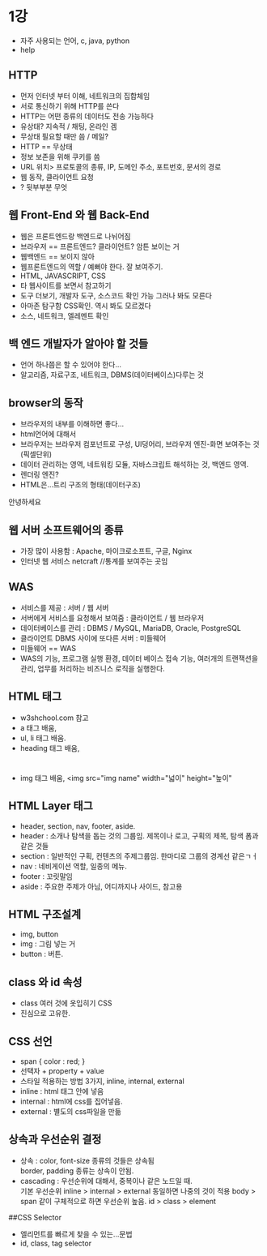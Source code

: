 # 1강

- 자주 사용되는 언어, c, java, python
- help

## HTTP

- 먼저 인터넷 부터 이해, 네트워크의 집합체임
- 서로 통신하기 위해 HTTP를 쓴다
- HTTP는 어떤 종류의 데이터도 전송 가능하다
- 유상태? 지속적 / 채팅, 온라인 겜
- 무상태 필요할 때만 씀 / 메일?
- HTTP == 무상태
- 정보 보존을 위해 쿠키를 씀
- URL 위치> 프로토콜의 종류, IP, 도메인 주소, 포트번호, 문서의 경로
- 웹 동작, 클라이언트 요청
- ? 뒷부부분 무엇

## 웹 Front-End 와 웹 Back-End

- 웹은 프론트엔드랑 백엔드로 나뉘어짐
- 브라우저 == 프론트엔드? 클라이언트? 암튼 보이는 거
- 웹백엔드 == 보이지 않아
- 웹프론트엔드의 역할 / 예뻐야 한다. 잘 보여주기.
- HTML, JAVASCRIPT, CSS
- 타 웹사이트를 보면서 참고하기
- 도구 더보기, 개발자 도구, 소스코드 확인 가능 그러나 봐도 모른다
- 아마존 탐구함 CSS확인. 역시 봐도 모르겠다
- 소스, 네트워크, 엘레멘트 확인

## 백 엔드 개발자가 알아야 할 것들
- 언어 하나쯤은 할 수 있어야 한다...
- 알고리즘, 자료구조, 네트워크, DBMS(데이터베이스)다루는 것

## browser의 동작
- 브라우저의 내부를 이해하면 좋다...
- html언어에 대해서
- 브라우저는 브라우저 컴포넌트로 구성, UI덩어리, 브라우저 엔진-화면 보여주는 것(픽셀단위)
- 데이터 관리하는 영역, 네트워킹 모듈, 자바스크립트 해석하는 것, 백엔드 영역.
- 렌더링 엔진?
- HTML은...트리 구조의 형태(데이터구조)

<tag class="title">안녕하세요</tag>

## 웹 서버 소프트웨어의 종류

- 가장 많이 사용함 : Apache, 마이크로소프트, 구글, Nginx
- 인터넷 웹 서비스 netcraft //통계를 보여주는 곳임

## WAS

- 서비스를 제공 : 서버 / 웹 서버
- 서버에게 서비스를 요청해서 보여줌 : 클라이언트 / 웹 브라우저
- 데이터베이스를 관리 : DBMS / MySQL, MariaDB, Oracle, PostgreSQL
- 클라이언트 DBMS 사이에 또다른 서버 : 미들웨어
- 미들웨어 == WAS
- WAS의 기능, 프로그램 실행 환경, 데이터 베이스 접속 기능, 여러개의 트랜잭션을 관리, 업무를 처리하는 비즈니스 로직을 실행한다.

## HTML 태그
- w3shchool.com 참고
- a 태그 배움, <a href="abcd"></a>
- ul, li 태그 배움.
- heading 태그 배움, <h1></h1>
- img 태그 배움, <img src="img name" width="넓이" height="높이"

## HTML Layer 태그
- header, section, nav, footer, aside.
- header : 소개나 탐색을 돕는 것의 그룹임. 제목이나 로고, 구획의 제목, 탐색 폼과 같은 것들
- section : 일반적인 구획, 컨텐츠의 주제그룹임. 한마디로 그룹의 경계선 같은ㄱㅓ
- nav : 네비게이션 역할, 일종의 메뉴.
- footer : 꼬릿말임
- aside : 주요한 주제가 아님, 어디까지나 사이드, 참고용

## HTML 구조설계
- img, button
- img : 그림 넣는 거
- button : 버튼.

## class 와 id 속성
- class 여러 것에 옷입히기 CSS
- 진심으로 고유한.

## CSS 선언
- span { color : red; }
- 선택자 + property + value
- 스타일 적용하는 방법 3가지, inline, internal, external
- inline : html 태그 안에 넣음
- internal : html에 css를 집어넣음.
- external : 별도의 css파일을 만듦

## 상속과 우선순위 결정
- 상속 : color, font-size 종류의 것들은 상속됨
<br> border, padding 종류는 상속이 안됨.
- cascading : 우선순위에 대해서, 중복이나 같은 노드일 때.
<br> 기본 우선순위 inline > internal > external 동일하면 나중의 것이 적용
body > span 같이 구체적으로 하면 우선순위 높음.
id > class > element

##CSS Selector
- 엘리먼트를 빠르게 찾을 수 있는...문법
- id, class, tag selector